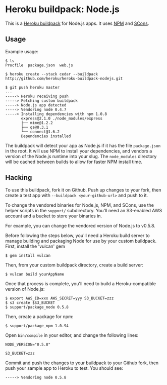 Heroku buildpack: Node.js
=========================

This is a [Heroku buildpack](http://devcenter.heroku.com/articles/buildpack) for Node.js apps.
It uses [NPM](http://npmjs.org/) and [SCons](http://www.scons.org/).

Usage
-----

Example usage:

    $ ls
    Procfile  package.json  web.js

    $ heroku create --stack cedar --buildpack http://github.com/heroku/heroku-buildpack-nodejs.git

    $ git push heroku master
    ...
    -----> Heroku receiving push
    -----> Fetching custom buildpack
    -----> Node.js app detected
    -----> Vendoring node 0.4.7
    -----> Installing dependencies with npm 1.0.8
           express@2.1.0 ./node_modules/express
           ├── mime@1.2.2
           ├── qs@0.3.1
           └── connect@1.6.2
           Dependencies installed

The buildpack will detect your app as Node.js if it has the file `package.json` in the root.  It will use NPM to install your dependencies, and vendors a version of the Node.js runtime into your slug.  The `node_modules` directory will be cached between builds to allow for faster NPM install time.

Hacking
-------

To use this buildpack, fork it on Github.  Push up changes to your fork, then create a test app with `--buildpack <your-github-url>` and push to it.

To change the vendored binaries for Node.js, NPM, and SCons, use the helper scripts in the `support/` subdirectory.  You'll need an S3-enabled AWS account and a bucket to store your binaries in.

For example, you can change the vendored version of Node.js to v0.5.8.

Before following the steps below, you'll need a Heroku build server to manage building and packaging Node for use by your custom buildpack. First, install the 'vulcan' gem

	$ gem install vulcan
	
Then, from your custom buildpack directory, create a build server:

	$ vulcan build yourAppName

Once that process is complete, you'll need to build a Heroku-compatible version of Node.js:

    $ export AWS_ID=xxx AWS_SECRET=yyy S3_BUCKET=zzz
    $ s3 create $S3_BUCKET
    $ support/package_node 0.5.8

Then, create a package for npm:

	$ support/package_npm 1.0.94

Open `bin/compile` in your editor, and change the following lines:

    NODE_VERSION="0.5.8"

    S3_BUCKET=zzz

Commit and push the changes to your buildpack to your Github fork, then push your sample app to Heroku to test.  You should see:

    -----> Vendoring node 0.5.8
